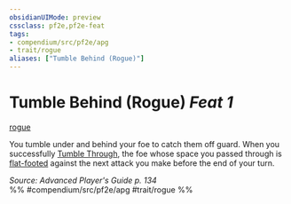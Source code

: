 ```yaml
---
obsidianUIMode: preview
cssclass: pf2e,pf2e-feat
tags:
- compendium/src/pf2e/apg
- trait/rogue
aliases: ["Tumble Behind (Rogue)"]
---
```

# Tumble Behind (Rogue)  *Feat 1*  
[rogue](/rules/traits/rogue.md)  


You tumble under and behind your foe to catch them off guard. When you successfully [Tumble Through](/rules/actions/tumble-through.md), the foe whose space you passed through is [flat-footed](/rules/conditions.md#Flat-footed) against the next attack you make before the end of your turn.

*Source: Advanced Player's Guide p. 134*  
%% #compendium/src/pf2e/apg #trait/rogue %%